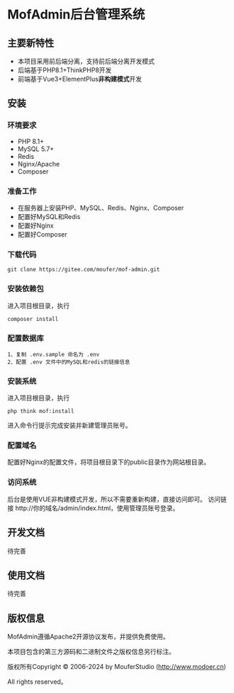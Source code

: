 MofAdmin后台管理系统
===============

## 主要新特性

* 本项目采用前后端分离，支持前后端分离开发模式
* 后端基于PHP8.1+ThinkPHP8开发
* 前端基于Vue3+ElementPlus**非构建模式**开发

## 安装

### 环境要求
* PHP 8.1+ 
* MySQL 5.7+
* Redis
* Nginx/Apache
* Composer

### 准备工作
* 在服务器上安装PHP、MySQL、Redis、Nginx、Composer
* 配置好MySQL和Redis
* 配置好Nginx
* 配置好Composer

### 下载代码
~~~
git clone https://gitee.com/moufer/mof-admin.git
~~~

### 安装依赖包
进入项目根目录，执行
~~~
composer install
~~~

### 配置数据库
~~~
1、复制 .env.sample 命名为 .env
2、配置 .env 文件中的MySQL和redis的链接信息
~~~

### 安装系统
进入项目根目录，执行
~~~
php think mof:install
~~~
进入命令行提示完成安装并新建管理员账号。

### 配置域名
配置好Nginx的配置文件，将项目根目录下的public目录作为网站根目录。

### 访问系统
后台是使用VUE非构建模式开发，所以不需要重新构建，直接访问即可。
访问链接 http://你的域名/admin/index.html，使用管理员账号登录。

## 开发文档
待完善
## 使用文档
待完善
## 版权信息

MofAdmin遵循Apache2开源协议发布，并提供免费使用。

本项目包含的第三方源码和二进制文件之版权信息另行标注。

版权所有Copyright © 2006-2024 by MouferStudio (http://www.modoer.cn)

All rights reserved。
